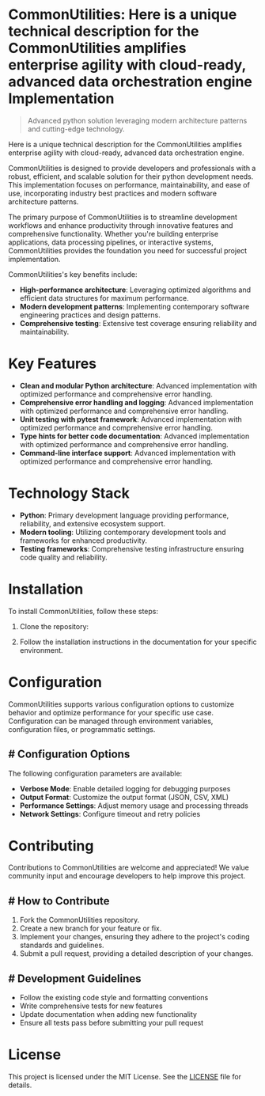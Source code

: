 <!-- fallback_CommonUtilities_20250810071949_54235 -->

# CommonUtilities: Here is a unique technical description for the CommonUtilities amplifies enterprise agility with cloud-ready, advanced data orchestration engine Implementation
> Advanced python solution leveraging modern architecture patterns and cutting-edge technology.

Here is a unique technical description for the CommonUtilities amplifies enterprise agility with cloud-ready, advanced data orchestration engine.

CommonUtilities is designed to provide developers and professionals with a robust, efficient, and scalable solution for their python development needs. This implementation focuses on performance, maintainability, and ease of use, incorporating industry best practices and modern software architecture patterns.

The primary purpose of CommonUtilities is to streamline development workflows and enhance productivity through innovative features and comprehensive functionality. Whether you're building enterprise applications, data processing pipelines, or interactive systems, CommonUtilities provides the foundation you need for successful project implementation.

CommonUtilities's key benefits include:

* **High-performance architecture**: Leveraging optimized algorithms and efficient data structures for maximum performance.
* **Modern development patterns**: Implementing contemporary software engineering practices and design patterns.
* **Comprehensive testing**: Extensive test coverage ensuring reliability and maintainability.

# Key Features

* **Clean and modular Python architecture**: Advanced implementation with optimized performance and comprehensive error handling.
* **Comprehensive error handling and logging**: Advanced implementation with optimized performance and comprehensive error handling.
* **Unit testing with pytest framework**: Advanced implementation with optimized performance and comprehensive error handling.
* **Type hints for better code documentation**: Advanced implementation with optimized performance and comprehensive error handling.
* **Command-line interface support**: Advanced implementation with optimized performance and comprehensive error handling.

# Technology Stack

* **Python**: Primary development language providing performance, reliability, and extensive ecosystem support.
* **Modern tooling**: Utilizing contemporary development tools and frameworks for enhanced productivity.
* **Testing frameworks**: Comprehensive testing infrastructure ensuring code quality and reliability.

# Installation

To install CommonUtilities, follow these steps:

1. Clone the repository:


2. Follow the installation instructions in the documentation for your specific environment.

# Configuration

CommonUtilities supports various configuration options to customize behavior and optimize performance for your specific use case. Configuration can be managed through environment variables, configuration files, or programmatic settings.

## # Configuration Options

The following configuration parameters are available:

* **Verbose Mode**: Enable detailed logging for debugging purposes
* **Output Format**: Customize the output format (JSON, CSV, XML)
* **Performance Settings**: Adjust memory usage and processing threads
* **Network Settings**: Configure timeout and retry policies

# Contributing

Contributions to CommonUtilities are welcome and appreciated! We value community input and encourage developers to help improve this project.

## # How to Contribute

1. Fork the CommonUtilities repository.
2. Create a new branch for your feature or fix.
3. Implement your changes, ensuring they adhere to the project's coding standards and guidelines.
4. Submit a pull request, providing a detailed description of your changes.

## # Development Guidelines

* Follow the existing code style and formatting conventions
* Write comprehensive tests for new features
* Update documentation when adding new functionality
* Ensure all tests pass before submitting your pull request

# License

This project is licensed under the MIT License. See the [LICENSE](https://github.com/laurindoisaac/CommonUtilities/blob/main/LICENSE) file for details.
